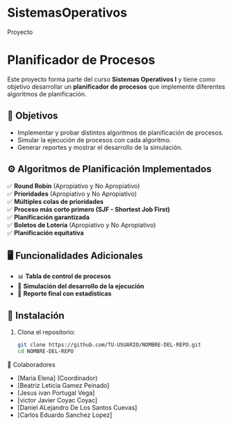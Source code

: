 # SistemasOperativos
Proyecto

# Planificador de Procesos  

Este proyecto forma parte del curso **Sistemas Operativos I** y tiene como objetivo desarrollar un **planificador de procesos** que implemente diferentes algoritmos de planificación.  

## 📌 Objetivos  
- Implementar y probar distintos algoritmos de planificación de procesos.  
- Simular la ejecución de procesos con cada algoritmo.  
- Generar reportes y mostrar el desarrollo de la simulación.  

## ⚙️ Algoritmos de Planificación Implementados  
✅ **Round Robin** (Apropiativo y No Apropiativo)  
✅ **Prioridades** (Apropiativo y No Apropiativo)  
✅ **Múltiples colas de prioridades**  
✅ **Proceso más corto primero (SJF - Shortest Job First)**  
✅ **Planificación garantizada**  
✅ **Boletos de Lotería** (Apropiativo y No Apropiativo)  
✅ **Planificación equitativa**  

## 🖥️ Funcionalidades Adicionales  
- 📊 **Tabla de control de procesos**  
- 📢 **Simulación del desarrollo de la ejecución**  
- 📄 **Reporte final con estadísticas**  

## 🔧 Instalación  
1. Clona el repositorio:  
   ```bash
   git clone https://github.com/TU-USUARIO/NOMBRE-DEL-REPO.git
   cd NOMBRE-DEL-REPO


👥 Colaboradores
- [Maria Elena] (Coordinador)
- [Beatriz Leticia Gamez Peinado]
- [Jesus ivan Portugal Vega]
- [victor Javier Coyac Coyac]
- [Daniel ALejandro De Los Santos Cuevas]
- [Carlos Eduardo Sanchez Lopez]


